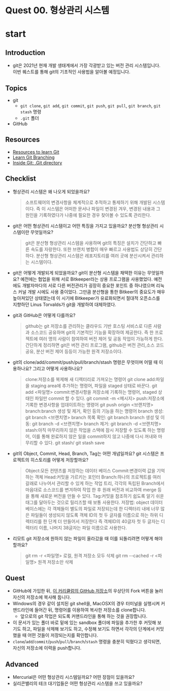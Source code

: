 # Quest 00. 형상관리 시스템

# start

## Introduction

- git은 2021년 현재 개발 생태계에서 가장 각광받고 있는 버전 관리 시스템입니다. 이번 퀘스트를 통해 git의 기초적인 사용법을 알아볼 예정입니다.

## Topics

- git
  - `git clone`, `git add`, `git commit`, `git push`, `git pull`, `git branch`, `git stash` 명령
  - `.git` 폴더
- GitHub

## Resources

- [Resources to learn Git](https://try.github.io)
- [Learn Git Branching](https://learngitbranching.js.org/?locale=ko)
- [Inside Git: .Git directory](https://githowto.com/git_internals_git_directory)

## Checklist

- 형상관리 시스템은 왜 나오게 되었을까요?

  > 소프트웨어의 변경사항을 체계적으로 추적하고 통제하기 위해 개발된 시스템이다. 즉 이 시스템은 어떠한 문서나 파일이 변경된 겨우, 변경된 내용과 그 원인을 기록하였다가 나중에 필요한 경우 찾아볼 수 있도록 관리한다.

- git은 어떤 형상관리 시스템이고 어떤 특징을 가지고 있을까요? 분산형 형상관리 시스템이란 무엇일까요?

  > git은 분산형 형상관리 시스템을 사용하며 git의 특징은 설치가 간단하고 빠른 속도를 자랑한다. 또한 브랜치 병합이 매우 빠르고 사용법도 상당히 간단하다. 분산형 형상관리 시스템은 레포지토리를 여러 곳에 분산시켜서 관리하는 시스템이다.

- git은 어떻게 개발되게 되었을까요? git이 분산형 시스템을 채택한 이유는 무엇일까요?
  예전에는 협업을 위해 서로 Bitkeeper라는 상용 프로그램을 사용했었다. 예전에도 개발자마다의 서로 다른 버전관리가 굉장히 중요한 포인트 중 하나였으며 리눅스 커널 개발 시에도 사용 중이었다. 그만큼 분산형을 통한 Bitkeer의 중요도가 매우 높아져있던 상태였는데 이 시기에 Bitkeeper가 유료화되면서 절대적 오픈소스를 지향하던 Linus Torvalds가 git을 개발하여 대체하였다.

- git과 GitHub은 어떻게 다를까요?

  > github는 git 저장소를 관리하는 클라우드 기반 호스팅 서비스로 다른 사람과 소스코드 공유하며 git의 기본적인 기능을 확장하여 제공한다. 즉 한 프로젝트에 여러 명의 사람이 참여하여 버전 제어 및 공동 작업이 가능하게 한다. 간단하게 정리하면 git은 버전 관리 프로그램, github은 버전 관리,소스 코드 공유, 분산 버전 제어 등등이 가능한 원격 저장소이다.

- git의 clone/add/commit/push/pull/branch/stash 명령은 무엇이며 어떨 때 이용하나요? 그리고 어떻게 사용하나요?

  > clone:저장소를 복제해 새 디렉터리로 가져오는 명령어 git clone <url>
  > add:파일을 staging area에 추가하는 명령어, 파일을 staged 상태로 바꾼다. git add <파일명>
  > commit:변경사항을 저장소에 기록하는 명령어, staged 상태인 파일만 commit 할 수 있다. git commit -m <메시지>
  > push:저장소에 기록한 변경사항을 업데이트하는 명령어 git push origin <브랜치명>
  > branch:branch 생성 및 제거, 확인 등의 기능을 하는 명령어
  > branch 생성: git branch <브랜치명>
  > branch 목록 확인: git branch
  > branch 생성 및 이동: git branch -d <브랜치명>
  > branch 제거: git branch -d <브랜치명>
  > stash:아직 마무리하지 않은 작업을 스택에 잠시 저장할 수 있도록 하는 명령어, 이를 통해 완료하지 않은 일을 commit하지 않고 나중에 다시 꺼내와 마무리할 수 있다. git stash/ git stash save

- git의 Object, Commit, Head, Branch, Tag는 어떤 개념일까요? git 시스템은 프로젝트의 히스토리를 어떻게 저장할까요?

  > Object:모든 컨텐츠를 저장하는 데이터 베이스
  > Commit:변경이력 값을 기억하는 객체
  > Head:커밋을 가르키는 포인터
  > Branch:하나의 프로젝트를 여러 갈래로 나누어서 관리할 수 있게 하는 작업 트리, 각각의 독립된 Branch에서 마음대로 소스코드를 변겨하여 작업 한 후 원래 버전과 비교하여 merge 등을 통해 새로운 버전을 만들 수 있다.
  > Tag:커밋을 참조하기 쉽도록 알기 쉬운 태그를 달아두는 것으로 릴리즈할 때 보통 사용한다.
  > 저장법: object 데이터 베이스에는 각 객체들이 별도의 파일로 저장되는데 한 디렉터리 내에 너무 많은 파일들이 생성되지 않도록 객체 ID의 첫 두 글자를 이름으로 하는 하위 디렉터리를 한 단계 더 만들어서 저장한다
  > 즉 객체ID의 40글자 첫 두 글자는 디렉터리 이름, 나머지 38글자는 파일 이름으로 사용한다.

- 리모트 git 저장소에 원하지 않는 파일이 올라갔을 때 이를 되돌리려면 어떻게 해야 할까요?
  > git rm -r <파일명> 로컬, 원격 저장소 모두 삭제
  > git rm --cached -r <파일명> 원격 저장소만 삭제

## Quest

- GitHub에 가입한 뒤, [이 커리큘럼의 GitHub 저장소](https://github.com/KnowRe-Dev/WebDevCurriculum)의 우상단의 Fork 버튼을 눌러 자신의 저장소에 복사해 둡니다.
- Windows의 경우 같이 설치된 git shell을, MacOSX의 경우 터미널을 실행시켜 커맨드라인에 들어간 뒤, 명령어를 이용하여 복사한 저장소를 clone합니다.
  - 앞으로의 git 작업은 되도록 커맨드라인을 통해 하는 것을 권장합니다.
- 이 문서가 있는 폴더 바로 밑에 있는 sandbox 폴더에 파일을 추가한 후 커밋해 보기도 하고, 파일을 삭제해 보기도 하고, 수정해 보기도 하면서 각각의 단계에서 커밋했을 때 어떤 것들이 저장되는지를 확인합니다.
- `clone`/`add`/`commit`/`push`/`pull`/`branch`/`stash` 명령을 충분히 익혔다고 생각되면, 자신의 저장소에 이력을 push합니다.

## Advanced

- Mercurial은 어떤 형상관리 시스템일까요? 어떤 장점이 있을까요?
- 실리콘밸리의 테크 대기업들은 어떤 형상관리 시스템을 쓰고 있을까요?
